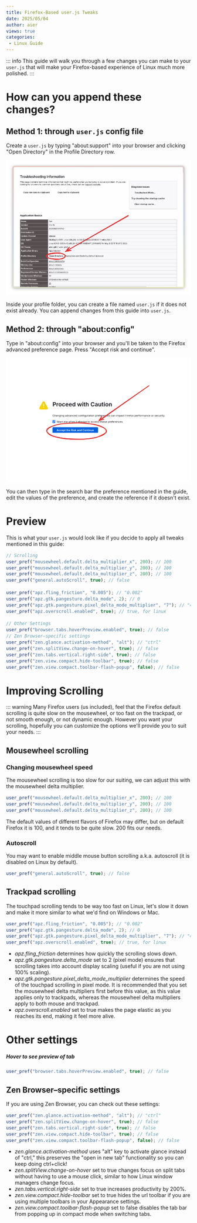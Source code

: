 ```yaml
---
title: Firefox-Based user.js Tweaks
date: 2025/05/04
author: aier
views: true
categories:
 - Linux Guide
---
```


::: info
This guide will walk you through a few changes you can make to your `user.js` that will make your Firefox-based experience of Linux much more polished. 
:::

# How can you append these changes?

## Method 1: through `user.js` config file

 Create a `user.js` by typing "about:support" into your browser and clicking "Open Directory" in the Profile Directory row. 

![Alt text](/docs/assets/trouble-shoot.png)

Inside your profile folder, you can create a file named `user.js` if it does not exist already. You can append changes from this guide into `user.js`. 

## Method 2: through "about:config"

Type in "about:config" into your browser and you'll be taken to the Firefox advanced preference page. Press "Accept risk and continue". 

![Alt text](/docs/assets/proceed-with-caution.png)

You can then type in the search bar the preference mentioned in the guide, edit the values of the preference, and create the reference if it doesn't exist. 

# Preview

This is what your `user.js` would look like if you decide to apply all tweaks mentioned in this guide: 

```js
// Scrolling
user_pref("mousewheel.default.delta_multiplier_x", 200); // 100
user_pref("mousewheel.default.delta_multiplier_y", 200); // 100
user_pref("mousewheel.default.delta_multiplier_z", 200); // 100
user_pref("general.autoScroll", true); // false

user_pref("apz.fling_friction", "0.005"); // "0.002"
user_pref("apz.gtk.pangesture.delta_mode", 2); // 0
user_pref("apz.gtk.pangesture.pixel_delta_mode_multiplier", "7"); // "40.0"
user_pref("apz.overscroll.enabled", true); // true, for linux

// Other Settings
user_pref("browser.tabs.hoverPreview.enabled", true); // false
// Zen Browser–specific settings
user_pref("zen.glance.activation-method", "alt"); // "ctrl"
user_pref("zen.splitView.change-on-hover", true); // false
user_pref("zen.tabs.vertical.right-side", true); // false
user_pref("zen.view.compact.hide-toolbar", true); // false
user_pref("zen.view.compact.toolbar-flash-popup", false); // false
```

# Improving Scrolling


::: warning
Many Firefox users (us included), feel that the Firefox default scrolling is quite slow on the mousewheel, or too fast on the trackpad, or not smooth enough, or not dynamic enough. However you want your scrolling, hopefully you can customize the options we'll provide you to suit your needs. 
:::

## Mousewheel scrolling

### Changing mousewheel speed

The mousewheel scrolling is too slow for our suiting, we can adjust this with the mousewheel delta multiplier. 

```js
user_pref("mousewheel.default.delta_multiplier_x", 200); // 100
user_pref("mousewheel.default.delta_multiplier_y", 200); // 100
user_pref("mousewheel.default.delta_multiplier_z", 200); // 100
```

The default values of different flavors of Firefox may differ, but on default Firefox it is 100, and it tends to be quite slow. 200 fits our needs.  

### Autoscroll

You may want to enable middle mouse button scrolling a.k.a. autoscroll (it is disabled on Linux by default). 

```js
user_pref("general.autoScroll", true); // false
```

## Trackpad scrolling

The touchpad scrolling tends to be way too fast on Linux, let's slow it down and make it more similar to what we'd find on Windows or Mac. 

```js
user_pref("apz.fling_friction", "0.005"); // "0.002"
user_pref("apz.gtk.pangesture.delta_mode", 2); // 0
user_pref("apz.gtk.pangesture.pixel_delta_mode_multiplier", "7"); // "40.0"
user_pref("apz.overscroll.enabled", true); // true, for linux
```

- *apz.fling_friction* determines how quickly the scrolling slows down.
- *apz.gtk.pangesture.delta_mode* set to 2 (pixel mode) ensures that scrolling takes into account display scaling (useful if you are not using 100% scaling). 
- *apz.gtk.pangesture.pixel_delta_mode_multiplier* determines the speed of the touchpad scrolling in pixel mode. It is recommended that you set the mousewheel delta multipliers first before this value, as this value applies only to trackpads, whereas the mousewheel delta multipliers apply to both mouse and trackpad. 
- *apz.overscroll.enabled* set to true makes the page elastic as you reaches its end, making it feel more alive.

# Other settings

##### Hover to see preview of tab

```js
user_pref("browser.tabs.hoverPreview.enabled", true); // false
```

## Zen Browser–specific settings

If you are using Zen Browser, you can check out these settings: 

```js
user_pref("zen.glance.activation-method", "alt"); // "ctrl"
user_pref("zen.splitView.change-on-hover", true); // false
user_pref("zen.tabs.vertical.right-side", true); // false
user_pref("zen.view.compact.hide-toolbar", true); // false
user_pref("zen.view.compact.toolbar-flash-popup", false); // false
```

- *zen.glance.activation-method* uses "alt" key to activate glance instead of "ctrl," this preserves the "open in new tab" functionality so you can keep doing ctrl+click!
- *zen.splitView.change-on-hover* set to true changes focus on split tabs without having to use a mouse click, similar to how Linux window managers change focus. 
- *zen.tabs.vertical.right-side* set to true increases productivity by 200%. 
- *zen.view.compact.hide-toolbar* set to true hides the url toolbar if you are using multiple toolbars in your Appearance settings. 
- *zen.view.compact.toolbar-flash-popup* set to false disables the tab bar from popping up in compact mode when switching tabs. 

